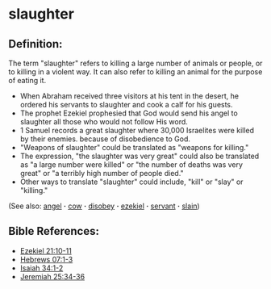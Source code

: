# slaughter #

## Definition: ##

The term "slaughter" refers to killing a large number of animals or people, or to killing in a violent way. It can also refer to killing an animal for the purpose of eating it.

* When Abraham received three visitors at his tent in the desert, he ordered his servants to slaughter and cook a calf for his guests.
* The prophet Ezekiel prophesied that God would send his angel to slaughter all those who would not follow His word.
* 1 Samuel records a great slaughter where 30,000 Israelites were killed by their enemies. because of disobedience to God.
* "Weapons of slaughter" could be translated as "weapons for killing."
* The expression, "the slaughter was very great" could also be translated as "a large number were killed" or "the number of deaths was very great" or "a terribly high number of people died."
* Other ways to translate "slaughter" could include, "kill" or "slay" or "killing."

(See also: [angel](../kt/angel.md) **·** [cow](../other/cow.md) **·** [disobey](../other/disobey.md) **·** [ezekiel](../other/ezekiel.md) **·** [servant](../other/servant.md) **·** [slain](../other/slain.md))

## Bible References: ##

* [Ezekiel 21:10-11](https://door43.org/en/bible/notes/ezk/21/10)
* [Hebrews 07:1-3](https://door43.org/en/bible/notes/heb/07/01)
* [Isaiah 34:1-2](https://door43.org/en/bible/notes/isa/34/01)
* [Jeremiah 25:34-36](https://door43.org/en/bible/notes/jer/25/34)


